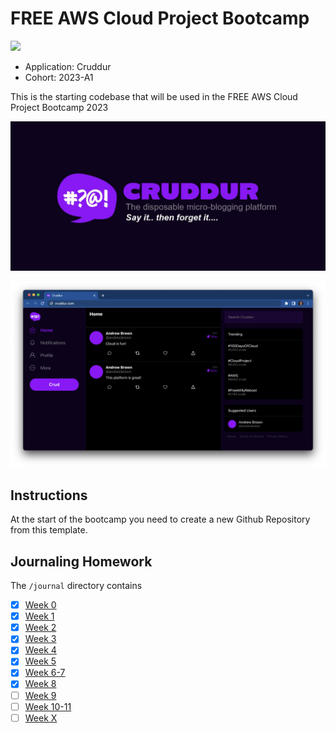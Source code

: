# FREE AWS Cloud Project Bootcamp

![](https://codebuild.us-east-1.amazonaws.com/badges?uuid=eyJlbmNyeXB0ZWREYXRhIjoiVlF3NXhLZktGdTdUL1lwZDZVWlVJelNGL3MvRTNaZERmanRscVpObFlNN3JOWVhyemw0VHkySFpLa01tQUVEa1RvM1hzQ1RSK2RHY2JmNlpZZE5ORUlrPSIsIml2UGFyYW1ldGVyU3BlYyI6ImFOc05pcU9TUzluNTdKRjMiLCJtYXRlcmlhbFNldFNlcmlhbCI6MX0%3D&branch=main)

- Application: Cruddur
- Cohort: 2023-A1

This is the starting codebase that will be used in the FREE AWS Cloud Project Bootcamp 2023

![Cruddur Graphic](_docs/assets/cruddur-banner.jpg)

![Cruddur Screenshot](_docs/assets/cruddur-screenshot.png)

## Instructions

At the start of the bootcamp you need to create a new Github Repository from this template.

## Journaling Homework

The `/journal` directory contains

- [x] [Week 0](journal/week0.md)
- [x] [Week 1](journal/week1.md)
- [x] [Week 2](journal/week2.md)
- [x] [Week 3](journal/week3.md)
- [x] [Week 4](journal/week4.md)
- [x] [Week 5](journal/week5.md)
- [x] [Week 6-7](journal/week6-7.md)
- [x] [Week 8](journal/week8.md)
- [ ] [Week 9](journal/week9.md)
- [ ] [Week 10-11](journal/week10-11.md)
- [ ] [Week X](journal/weekX.md)
